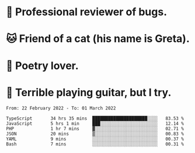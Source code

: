# 🐛 Professional reviewer of bugs.
# 🐱 Friend of a cat (his name is Greta).
# 📜 Poetry lover.
# 🎸 Terrible playing guitar, but I try.

<!--START_SECTION:waka-->

```text
From: 22 February 2022 - To: 01 March 2022

TypeScript       34 hrs 35 mins  █████████████████████░░░░   83.53 %
JavaScript       5 hrs 1 min     ███░░░░░░░░░░░░░░░░░░░░░░   12.14 %
PHP              1 hr 7 mins     ▓░░░░░░░░░░░░░░░░░░░░░░░░   02.71 %
JSON             20 mins         ▒░░░░░░░░░░░░░░░░░░░░░░░░   00.83 %
YAML             9 mins          ░░░░░░░░░░░░░░░░░░░░░░░░░   00.37 %
Bash             7 mins          ░░░░░░░░░░░░░░░░░░░░░░░░░   00.31 %
```

<!--END_SECTION:waka-->

